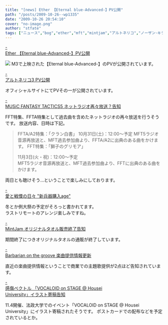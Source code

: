 ```yaml
---
title: "[news] Ether 【Eternal blue-Advanced-】PV公開"
path: "/posts/2009-10-26--wp1335"
date: "2009-10-26 20:54:10"
cover: "no-image.png"
author: "stfate"
tags: ["ニュース","bog","ether","mft","mintjam","アルトネリコ","ノーザン･キラー","感傷ベクトル"]
---
```


<style type="text/css">
<!--
p {white-space: pre-wrap};
-->
</style>

<a class="topics" href="http://www.ether-music.com/" target="_blank">- Ether 【Eternal blue-Advanced-】PV公開</a>
<div class="news"><a href="http://www.ether-music.com/music/eba.html"><img src="http://www.ether-music.com/img/eba/ebabanner2.jpg"></a>
M3で上映された【Eternal blue-Advanced-】のPVが公開されています。</div>

<a class="topics" href="http://ar-tonelico.jp/at3/" target="_blank">- アルトネリコ3 PV公開</a>
<div class="news">オフィシャルサイトにてPVその一が公開されています。</div>

<a class="topics" href="http://mft.exdeath.info/" target="_blank">- MUSiC FANTASY TACTICS5 ネットラジオ再々放送？告知</a>
<div class="news">FFT特集、FFTA特集として過去曲を含めたネットラジオの再々放送を行うそうです。
放送内容、日時は下記。
<blockquote>FFTA/A2特集：「クラン白書」
10月31日(土)：12:00～予定
MFT5ラジオ音源再放送と、MFT過去参加曲より、FFTA/A2に出典のある曲をかけます。
FFT特集：「獅子のグリモア」

11月3日(火・祝)：12:00～予定
MFT5ラジオ音源再放送と、MFT過去参加曲より、FFTに出典のある曲をかけます。</blockquote>
<div id="talk">両日とも聴けそう…ということで楽しみにしております。</div></div>

<a class="topics" href="http://cobhc.blog40.fc2.com/" target="_blank">- 愛と戦慄の日々 "新兵器購入age"</a>
<div class="news">冬とか例大祭の予定がそろっと書かれてます。
<div id="talk">ラストリモートのアレンジ楽しみですね。</div></div>

<a class="topics" href="http://www.mintjam.net/mj/index.html" target="_blank">- MintJam オリジナルタオル販売終了告知</a>
<div class="news">期間終了につきオリジナルタオルの通販が終了しています。</div>

<a class="topics" href="http://www.astronotes.jp/bog-official/index.html" target="_blank">- Barbarian on the groove 楽曲提供情報更新</a>
<div class="news">直近の楽曲提供情報ということで商業での主題歌提供が2点ほど告知されています。</div>

<a class="topics" href="http://www.sen-vec.com/" target="_blank">- 感傷ベクトル 「VOCALOID on STAGE @ Housei University」イラスト寄稿告知</a>
<div class="news">11.4開催、法政大学でのイベント「VOCALOID on STAGE @ Housei University」にイラスト寄稿されたそうです。
ポストカードでの配布などを予定されているとか。</div>